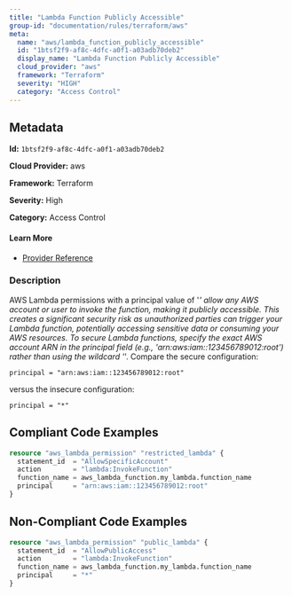 ```yaml
---
title: "Lambda Function Publicly Accessible"
group-id: "documentation/rules/terraform/aws"
meta:
  name: "aws/lambda_function_publicly_accessible"
  id: "1btsf2f9-af8c-4dfc-a0f1-a03adb70deb2"
  display_name: "Lambda Function Publicly Accessible"
  cloud_provider: "aws"
  framework: "Terraform"
  severity: "HIGH"
  category: "Access Control"
---
```

## Metadata

**Id:** `1btsf2f9-af8c-4dfc-a0f1-a03adb70deb2`

**Cloud Provider:** aws

**Framework:** Terraform

**Severity:** High

**Category:** Access Control

#### Learn More

 - [Provider Reference](https://registry.terraform.io/providers/hashicorp/aws/latest/docs/resources/lambda_function)

### Description

 AWS Lambda permissions with a principal value of '*' allow any AWS account or user to invoke the function, making it publicly accessible. This creates a significant security risk as unauthorized parties can trigger your Lambda function, potentially accessing sensitive data or consuming your AWS resources. To secure Lambda functions, specify the exact AWS account ARN in the principal field (e.g., 'arn:aws:iam::123456789012:root') rather than using the wildcard '*'. Compare the secure configuration:
```
principal = "arn:aws:iam::123456789012:root"
```
versus the insecure configuration:
```
principal = "*"
```


## Compliant Code Examples
```terraform
resource "aws_lambda_permission" "restricted_lambda" {
  statement_id  = "AllowSpecificAccount"
  action        = "lambda:InvokeFunction"
  function_name = aws_lambda_function.my_lambda.function_name
  principal     = "arn:aws:iam::123456789012:root"
}

```
## Non-Compliant Code Examples
```terraform
resource "aws_lambda_permission" "public_lambda" {
  statement_id  = "AllowPublicAccess"
  action        = "lambda:InvokeFunction"
  function_name = aws_lambda_function.my_lambda.function_name
  principal     = "*"
}

```
